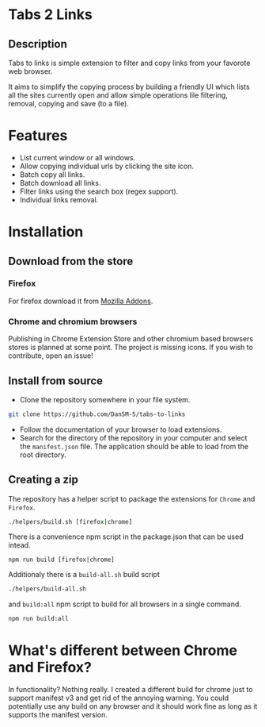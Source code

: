 Tabs 2 Links
=========

## Description

Tabs to links is simple extension to filter and copy links from your favorote web browser.

It aims to simplify the copying process by building a friendly UI which lists all the sites currently open and allow simple operations lile filtering, removal, copying and save (to a file).

# Features
- List current window or all windows.
- Allow copying individual urls by clicking the site icon.
- Batch copy all links.
- Batch download all links.
- Filter links using the search box (regex support).
- Individual links removal.

# Installation

## Download from the store

### Firefox
For firefox download it from [Mozilla Addons](https://addons.mozilla.org/en-US/firefox/addon/tabs-2-links).

### Chrome and chromium browsers

Publishing in Chrome Extension Store and other chromium based browsers stores is planned at some point. The project is missing icons. If you wish to contribute, open an issue!

## Install from source

- Clone the repository somewhere in your file system.
```bash
git clone https://github.com/DanSM-5/tabs-to-links
```
- Follow the documentation of your browser to load extensions.
- Search for the directory of the repository in your computer and select the `manifest.json` file. The application should be able to load from the root directory.

## Creating a zip
The repository has a helper script to package the extensions for `Chrome` and `Firefox`.

```bash
./helpers/build.sh [firefox|chrome]
```

There is a convenience npm script in the package.json that can be used intead.

```
npm run build [firefox|chrome]
```

Additionaly there is a `build-all.sh` build script

```bash
./helpers/build-all.sh
```

and `build:all` npm script to build for all browsers in a single command.

```bash
npm run build:all
```

# What's different between Chrome and Firefox?

In functionality? Nothing really. I created a different build for chrome just to support manifest v3 and get rid of the annoying warning. You could potentially use any build on any browser and it should work fine as long as it supports the manifest version.
